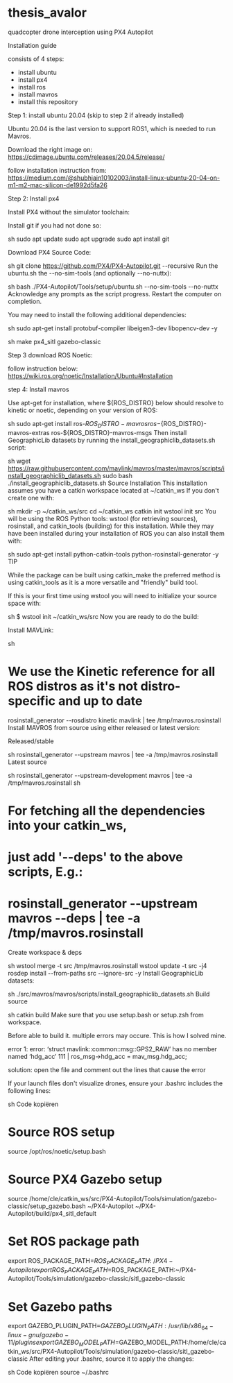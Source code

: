 # thesis_avalor
quadcopter drone interception using PX4 Autopilot


Installation guide

consists of 4 steps: 
- install ubuntu
- install px4
- install ros
- install mavros
- install this repository

Step 1: install ubuntu 20.04 (skip to step 2 if already installed)

Ubuntu 20.04 is the last version to support ROS1, which is needed to run Mavros. 

Download the right image on: 
https://cdimage.ubuntu.com/releases/20.04.5/release/

follow installation instruction from: 
https://medium.com/@shubhjain10102003/install-linux-ubuntu-20-04-on-m1-m2-mac-silicon-de1992d5fa26

Step 2: Install px4

Install PX4 without the simulator toolchain:

Install git if you had not done so: 

sh
sudo apt update
sudo apt upgrade
sudo apt install git

Download PX4 Source Code: 

sh
git clone https://github.com/PX4/PX4-Autopilot.git --recursive
Run the ubuntu.sh the --no-sim-tools (and optionally --no-nuttx):

sh
bash ./PX4-Autopilot/Tools/setup/ubuntu.sh --no-sim-tools --no-nuttx
Acknowledge any prompts as the script progress.
Restart the computer on completion.

You may need to install the following additional dependencies:

sh
sudo apt-get install protobuf-compiler libeigen3-dev libopencv-dev -y

sh
make px4_sitl gazebo-classic

Step 3 download ROS Noetic: 

follow instruction below: 
https://wiki.ros.org/noetic/Installation/Ubuntu#Installation

step 4: Install mavros

Use apt-get for installation, where ${ROS_DISTRO} below should resolve to kinetic or noetic, depending on your version of ROS:

sh
sudo apt-get install ros-${ROS_DISTRO}-mavros ros-${ROS_DISTRO}-mavros-extras ros-${ROS_DISTRO}-mavros-msgs
Then install GeographicLib datasets by running the install_geographiclib_datasets.sh script:

sh
wget https://raw.githubusercontent.com/mavlink/mavros/master/mavros/scripts/install_geographiclib_datasets.sh
sudo bash ./install_geographiclib_datasets.sh
Source Installation
This installation assumes you have a catkin workspace located at ~/catkin_ws If you don't create one with:

sh
mkdir -p ~/catkin_ws/src
cd ~/catkin_ws
catkin init
wstool init src
You will be using the ROS Python tools: wstool (for retrieving sources), rosinstall, and catkin_tools (building) for this installation. While they may have been installed during your installation of ROS you can also install them with:

sh
sudo apt-get install python-catkin-tools python-rosinstall-generator -y
TIP

While the package can be built using catkin_make the preferred method is using catkin_tools as it is a more versatile and "friendly" build tool.

If this is your first time using wstool you will need to initialize your source space with:

sh
$ wstool init ~/catkin_ws/src
Now you are ready to do the build:

Install MAVLink:

sh
# We use the Kinetic reference for all ROS distros as it's not distro-specific and up to date
rosinstall_generator --rosdistro kinetic mavlink | tee /tmp/mavros.rosinstall
Install MAVROS from source using either released or latest version:

Released/stable

sh
rosinstall_generator --upstream mavros | tee -a /tmp/mavros.rosinstall
Latest source

sh
rosinstall_generator --upstream-development mavros | tee -a /tmp/mavros.rosinstall
sh
# For fetching all the dependencies into your catkin_ws,
# just add '--deps' to the above scripts, E.g.:
#   rosinstall_generator --upstream mavros --deps | tee -a /tmp/mavros.rosinstall
Create workspace & deps

sh
wstool merge -t src /tmp/mavros.rosinstall
wstool update -t src -j4
rosdep install --from-paths src --ignore-src -y
Install GeographicLib datasets:

sh
./src/mavros/mavros/scripts/install_geographiclib_datasets.sh
Build source

sh
catkin build
Make sure that you use setup.bash or setup.zsh from workspace.


Before able to build it. multiple errors may occure. This is how I solved mine. 


error 1: 
error: ‘struct mavlink::common::msg::GPS2_RAW’ has no member named ‘hdg_acc’
  111 |   ros_msg->hdg_acc           = mav_msg.hdg_acc;

solution: open the file and comment out the lines that cause the error


If your launch files don't visualize drones, ensure your .bashrc includes the following lines:

sh
Code kopiëren
# Source ROS setup
source /opt/ros/noetic/setup.bash

# Source PX4 Gazebo setup
source /home/cle/catkin_ws/src/PX4-Autopilot/Tools/simulation/gazebo-classic/setup_gazebo.bash ~/PX4-Autopilot ~/PX4-Autopilot/build/px4_sitl_default

# Set ROS package path
export ROS_PACKAGE_PATH=$ROS_PACKAGE_PATH:~/PX4-Autopilot
export ROS_PACKAGE_PATH=$ROS_PACKAGE_PATH:~/PX4-Autopilot/Tools/simulation/gazebo-classic/sitl_gazebo-classic

# Set Gazebo paths
export GAZEBO_PLUGIN_PATH=$GAZEBO_PLUGIN_PATH:/usr/lib/x86_64-linux-gnu/gazebo-11/plugins
export GAZEBO_MODEL_PATH=$GAZEBO_MODEL_PATH:/home/cle/catkin_ws/src/PX4-Autopilot/Tools/simulation/gazebo-classic/sitl_gazebo-classic
After editing your .bashrc, source it to apply the changes:

sh
Code kopiëren
source ~/.bashrc




